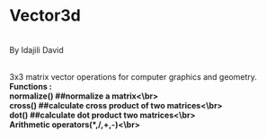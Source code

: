 # Vector3d
<br> By Idajili David 

<br> 3x3 matrix vector operations for computer graphics and geometry. 
<br><b> Functions : <b>
  <br>normalize() ##normalize a matrix<\br>
  <br>cross() ##calculate cross product of two matrices<\br>
  <br>dot() ##calculate dot product two matrices<\br>
  <br>Arithmetic operators(*,/,+,-)<\br>
 
